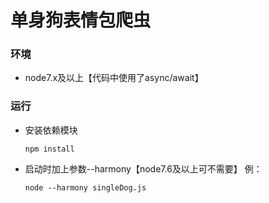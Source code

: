 # 单身狗表情包爬虫
### 环境
  * node7.x及以上【代码中使用了async/await】  

### 运行
  * 安装依赖模块
    ```
    npm install
    ```
  * 启动时加上参数--harmony【node7.6及以上可不需要】
  例：
    ```
    node --harmony singleDog.js
    ```
